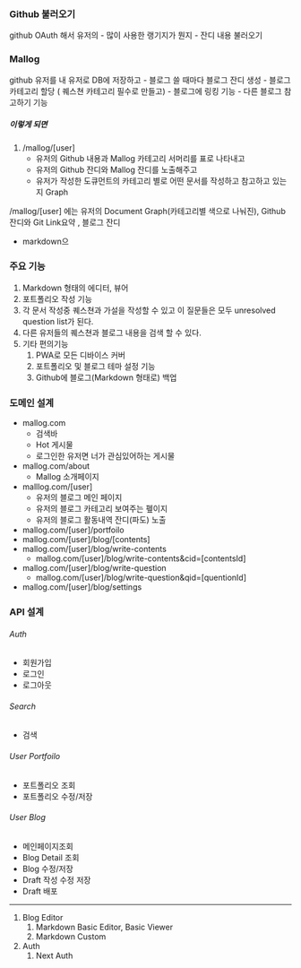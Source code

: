 
### Github 불러오기
github OAuth 해서 유저의
	- 많이 사용한 랭기지가 뭔지
	- 잔디 내용 불러오기 

### Mallog
github 유저를 내 유저로 DB에 저장하고 
	- 블로그 쓸 때마다 블로그 잔디 생성
	- 블로그 카테고리 할당 ( 퀘스쳔 카테고리 필수로 만들고) 
	- 블로그에 링킹 기능 
	- 다른 블로그 참고하기 기능



##### 이렇게 되면 
1. /mallog/[user]
	- 유저의 Github 내용과 Mallog 카테고리 서머리를 표로 나타내고
	- 유저의 Github 잔디와 Mallog 잔디를 노출해주고 
	- 유저가 작성한 도큐먼트의 카테고리 별로 어떤 문서를 작성하고 참고하고 있는지 Graph 
	


/mallog/[user]
에는 유저의 Document Graph(카테고리별 색으로 나눠진), Github잔디와 Git Link요약 , 블로그 잔디



- markdown으




### 주요 기능 
1. Markdown 형태의 에디터, 뷰어 
2. 포트폴리오 작성 기능 
3. 각 문서 작성중 퀘스쳔과 가설을 작성할 수 있고 
   이 질문들은 모두 unresolved question list가 된다. 
4. 다른 유저들의 퀘스쳔과 블로그 내용을 검색 할 수 있다. 
5. 기타 편의기능
	1. PWA로 모든 디바이스 커버 
	2. 포트폴리오 및 블로그 테마 설정 기능
	3. Github에 블로그(Markdown 형태로) 백업 

### 도메인 설계 
- mallog.com
	- 검색바 
	- Hot 게시물 
	- 로그인한 유저면 너가 관심있어하는 게시물
- mallog.com/about
	- Mallog 소개페이지 
- malllog.com/[user]
	- 유저의 블로그 메인 페이지
	- 유저의 블로그 카테고리 보여주는 펲이지 
	- 유저의 블로그 활동내역 잔디(파도) 노출 
- mallog.com/[user]/portfoilo
- mallog.com/[user]/blog/[contents]
- mallog.com/[user]/blog/write-contents
	- mallog.com/[user]/blog/write-contents&cid=[contentsId]
- mallog.com/[user]/blog/write-question
	- mallog.com/[user]/blog/write-question&qid=[quentionId]
- mallog.com/[user]/blog/settings

### API 설계 
###### Auth
- 회원가입
- 로그인
- 로그아웃
###### Search 
- 검색

###### User Portfoilo
- 포트폴리오 조회
- 포트폴리오 수정/저장 

###### User Blog
- 메인페이지조회
- Blog Detail 조회 
- Blog 수정/저장 
- Draft 작성 수정 저장 
- Draft 배포 



-------
1. Blog Editor 
	1. Markdown Basic Editor, Basic Viewer
	2. Markdown Custom 
2. Auth
	1. Next Auth 